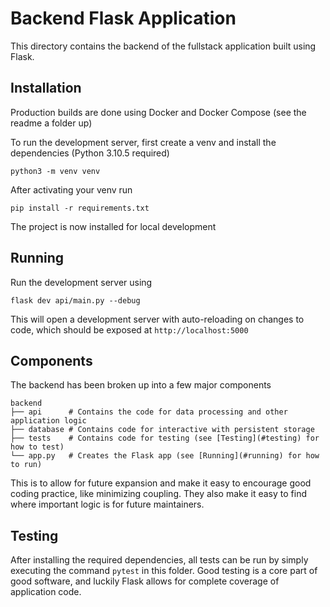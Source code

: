 # Backend Flask Application

This directory contains the backend of the fullstack application built using Flask.

## Installation

Production builds are done using Docker and Docker Compose (see the readme a folder up)

To run the development server, first create a venv and install the dependencies (Python 3.10.5 required)

`python3 -m venv venv`

After activating your venv run

`pip install -r requirements.txt`

The project is now installed for local development

## Running

Run the development server using

`flask dev api/main.py --debug`

This will open a development server with auto-reloading on changes to code, which should be exposed at `http://localhost:5000`

## Components

The backend has been broken up into a few major components

```
backend
├── api      # Contains the code for data processing and other application logic
├── database # Contains code for interactive with persistent storage
├── tests    # Contains code for testing (see [Testing](#testing) for how to test)
└── app.py   # Creates the Flask app (see [Running](#running) for how to run)
```

This is to allow for future expansion and make it easy to encourage good coding practice, like minimizing coupling.
They also make it easy to find where important logic is for future maintainers.


## Testing

After installing the required dependencies, all tests can be run by simply executing the command `pytest` in this folder.
Good testing is a core part of good software, and luckily Flask allows for complete coverage of application code.
